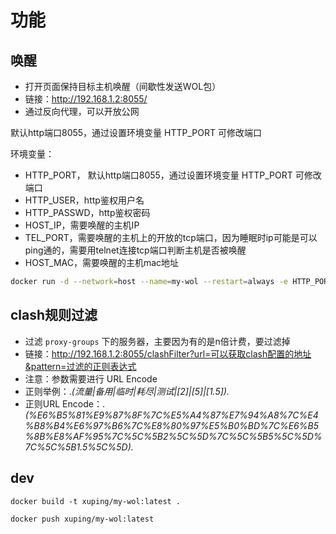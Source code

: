 # 功能

## 唤醒

- 打开页面保持目标主机唤醒（间歇性发送WOL包）
- 链接：http://192.168.1.2:8055/
- 通过反向代理，可以开放公网

默认http端口8055，通过设置环境变量 HTTP_PORT 可修改端口

环境变量：

- HTTP_PORT， 默认http端口8055，通过设置环境变量 HTTP_PORT 可修改端口
- HTTP_USER，http鉴权用户名
- HTTP_PASSWD，http鉴权密码
- HOST_IP，需要唤醒的主机IP
- TEL_PORT，需要唤醒的主机上的开放的tcp端口，因为睡眠时ip可能是可以ping通的，需要用telnet连接tcp端口判断主机是否被唤醒
- HOST_MAC，需要唤醒的主机mac地址

```bash
docker run -d --network=host --name=my-wol --restart=always -e HTTP_PORT=8055 -e HOST_IP=192.168.1.2 -e TEL_PORT=3389 -e HOST_MAC=xx:xx:xx:xx:xx:xx -e HTTP_USER=xx -e HTTP_PASSWD=xxx xuping/my-wol:1.1
```

## clash规则过滤

- 过滤 `proxy-groups` 下的服务器，主要因为有的是n倍计费，要过滤掉
- 链接：http://192.168.1.2:8055/clashFilter?url=可以获取clash配置的地址&pattern=过滤的正则表达式
- 注意：参数需要进行 URL Encode
- 正则举例：.*(流量|备用|临时|耗尽|测试|\[2\]|\[5\]|\[1.5\]).*
- 正则URL Encode：.*(%E6%B5%81%E9%87%8F%7C%E5%A4%87%E7%94%A8%7C%E4%B8%B4%E6%97%B6%7C%E8%80%97%E5%B0%BD%7C%E6%B5%8B%E8%AF%95%7C%5C%5B2%5C%5D%7C%5C%5B5%5C%5D%7C%5C%5B1.5%5C%5D).*

## dev

`docker build -t xuping/my-wol:latest .`

`docker push xuping/my-wol:latest`

